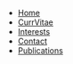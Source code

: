 <nav>

- [Home][home]
- [CurrVitae][currvitae]
- [Interests][interests]
- [Contact][contact]
- [Publications][publications]

</nav>
<div class="content">

[home]: ./index.html
[interests]: ./interests.html
[contact]: ./contact.html
[currvitae]: ./currvitae.html
[publications]: ./publications.html
[cv]: ./currvitae.pdf "Curriculum Vitae (German)"
[conti]: https://www.continental-automotive.com/ "Continental Automotive GmbH"
[andrena]: https://www.andrena.de "Andrena Objects"
[senacor]: https://senacor.com/ "Senacor"
[fsi]: https://www-app.uni-regensburg.de/Studentisches/FS_MathePhysik/cmsms/ "Fachschaftsinitiative Mathe/Physik Uni Regensburg"
[tcr]: https://tcrev.de/ "Tauchclub Ratisbona"
[uwr]: https://tcrev.de/uw-rugby2/ "Underwater Rugby Team of the Tauchclub Ratisbona (SCUBA diving club Regensburg)"
[studienstiftung]: https://www.studienstiftung.de/en/about-us/ "Studienstiftung des Deutschen Volkes"
[max-weber-programm]: https://www.elitenetzwerk.bayern.de/maxweberprogramm/ueberblick/?L=2 "Max-Weber-Programm des bayerischen Staates"
[mathefak]: https://www.uni-regensburg.de/mathematics/faculty/ "Faculty of Mathematics, University of Regensburg"
[physikfak]: http://www.physik.uni-regensburg.de/ "Faculty of Physics, University of Regensburg"
[uniregensburg]: https://www.uni-regensburg.de/index.html.en "University of Regensburg"
[schmid]: https://www.uni-bamberg.de/en/cogsys/schmid-ute/ "Prof. Dr. Ute Schmid"
[cogsys]: https://www.uni-bamberg.de/en/cogsys/ "Department Cognitive Systems, Faculty of Information Systems and Applied Computer Sciences, University of Bamberg"
[schnupperstudium]: https://www.uni-regensburg.de/mathematik/schnupperstudium/index.html "Yearly trial studies mathematics at University of Regensburg"
[coastercast]: http://coastercast.de/ "CoasterCast podcast on roller coasters (and the like)"
[binarykitchen]: https://www.binary-kitchen.de/ "Binary Kitchen, the Hackspace in Regensburg"
[linkedin]: https://www.linkedin.com/in/gesina-schwalbe-2301b495 "LinkedIn Profile Gesina Schwalbe"
[github]: https://github.com/gesina "Github Profile Gesina Schwalbe"
[twitter]: https://twitter.com/GesinaSchwalbe "Twitter Profile Gesina Schwalbe"
[ORCID]: https://orcid.org/0000-0003-2690-2478 "ORCID: 0000-0003-2690-2478"
